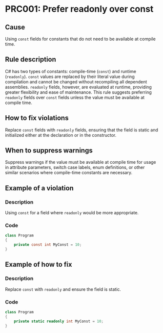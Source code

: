 # PRC001: Prefer readonly over const

## Cause
Using `const` fields for constants that do not need to be available at compile time.

## Rule description
C# has two types of constants: compile-time (`const`) and runtime (`readonly`). `const` values are replaced by their literal value during compilation and cannot be changed without recompiling all dependent assemblies. `readonly` fields, however, are evaluated at runtime, providing greater flexibility and ease of maintenance. This rule suggests preferring `readonly` fields over `const` fields unless the value must be available at compile time.

## How to fix violations
Replace `const` fields with `readonly` fields, ensuring that the field is static and initialized either at the declaration or in the constructor.

## When to suppress warnings
Suppress warnings if the value must be available at compile time for usage in attribute parameters, switch case labels, enum definitions, or other similar scenarios where compile-time constants are necessary.

## Example of a violation

### Description
Using `const` for a field where `readonly` would be more appropriate.

### Code
```csharp
class Program
{
    private const int MyConst = 10;
}
```

## Example of how to fix

### Description
Replace `const` with `readonly` and ensure the field is static.

### Code
```csharp
class Program
{
    private static readonly int MyConst = 10;
}

```